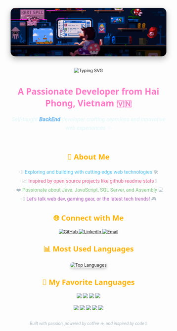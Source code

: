 <!-- Full-screen Banner with Subtle Animation -->
<p align="center">
  <img src="https://raw.githubusercontent.com/minhhoanq/minhhoanq/main/assets/gif/developer.gif" width="100%" style="max-height: 400px; object-fit: cover; border-radius: 15px; box-shadow: 0 8px 20px rgba(0, 0, 0, 0.3); transition: transform 0.3s ease-in-out;" onmouseover="this.style.transform='scale(1.02)'" onmouseout="this.style.transform='scale(1)'" />
</p>

<!-- Typing Animation with Enhanced Styling -->
<p align="center">
   <img src="https://readme-typing-svg.herokuapp.com?font=JetBrains+Mono&size=30&pause=800&color=FF79C6&center=true&vCenter=true&width=1000&lines=Hi+👋,+I'm+Minh+Hoàng+😄;Welcome+to+my+GitHub+Profile!+💻;Let's+Build+Something+Epic!+🚀;Coding+is+My+Superpower+🧙‍♂️;Always+Learning,+Always+Growing+🌱;Fueled+by+Coffee+☕+&+Passion+❤️;Follow+for+Awesome+Projects!+📈" alt="Typing SVG" style="margin: 20px 0;" />
</p>



<!-- About Me Header -->
<h2 align="center" style="color: #ff79c6; font-family: 'Segoe UI', sans-serif; font-weight: 700; font-size: 28px; margin: 20px 0;">
  A Passionate Developer from Hai Phong, Vietnam 🇻🇳
</h2>

<p align="center">
  <em style="color: #e0f7fa; font-family: 'Roboto', sans-serif; font-size: 18px; line-height: 1.6;">
    Self-taught <span style="color: #64b5f6; font-weight: 600;">BackEnd</span> developer crafting seamless and innovative web experiences ✨
  </em>
</p>

<br />

<!-- About Me Details -->
<h3 align="center" style="color: #ffb300; font-family: 'Segoe UI', sans-serif; font-weight: 600; font-size: 24px; margin: 30px 0 20px;">
  💫 About Me
</h3>
<p align="center" style="color: #b0bec5; font-family: 'Roboto', sans-serif; max-width: 700px; margin: 0 auto; line-height: 1.8; font-size: 16px;">
  - 💼 <span style="color: #4fc3f7;">Exploring and building with cutting-edge web technologies</span> 🛠️<br>
  - 📈 <span style="color: #f06292;">Inspired by open-source projects like github-readme-stats</span> 🌟<br>
  - ❤️ <span style="color: #81c784;">Passionate about Java, JavaScript, SQL Server, and Assembly</span> 💻<br>
  - 💬 <span style="color: #ba68c8;">Let’s talk web dev, gaming gear, or the latest tech trends!</span> 🎮
</p>

<!-- Connect with Me -->
<h3 align="center" style="color: #ffb300; font-family: 'Segoe UI', sans-serif; font-weight: 600; font-size: 24px; margin: 30px 0 20px;">
  🌐 Connect with Me
</h3>
<p align="center">
  <a href="https://github.com/Hachoangde08" target="_blank">
    <img src="https://img.shields.io/badge/GitHub-181717.svg?style=for-the-badge&logo=github&logoColor=white" alt="GitHub" />
  </a>
  <a href="https://linkedin.com/in/your-linkedin" target="_blank">
    <img src="https://img.shields.io/badge/LinkedIn-0077B5.svg?style=for-the-badge&logo=linkedin&logoColor=white" alt="LinkedIn" />
  </a>
  <a href="mailto:your.email@example.com">
    <img src="https://img.shields.io/badge/Email-D14836.svg?style=for-the-badge&logo=gmail&logoColor=white" alt="Email" />
  </a>
</p>

<!-- Most Used Languages -->
<h3 align="center" style="color: #ffb300; font-family: 'Segoe UI', sans-serif; font-weight: 600; font-size: 24px; margin: 30px 0 20px;">
  📊 Most Used Languages
</h3>
<p align="center">
  <img src="https://github-readme-stats.vercel.app/api/top-langs/?username=Hachoangde08&layout=compact&theme=dracula&langs_count=8&card_width=500&hide_border=true" alt="Top Languages" style="border-radius: 10px; box-shadow: 0 4px 10px rgba(0, 0, 0, 0.2);" />
</p>

<!-- Favorite Languages -->
<h3 align="center" style="color: #ffb300; font-family: 'Segoe UI', sans-serif; font-weight: 600; font-size: 24px; margin: 30px 0 20px;">
  💖 My Favorite Languages
</h3>
<p align="center">
  <img src="https://img.shields.io/badge/Java-%23ED8B00.svg?style=for-the-badge&logo=openjdk&logoColor=white" />
  <img src="https://img.shields.io/badge/JavaScript-%23F7DF1E.svg?style=for-the-badge&logo=javascript&logoColor=black" />
  <img src="https://img.shields.io/badge/SQL%20Server-%23CC2927.svg?style=for-the-badge&logo=microsoft-sql-server&logoColor=white" />
  <img src="https://img.shields.io/badge/Assembly-%23525294.svg?style=for-the-badge&logo=assemblyscript&logoColor=white" />
</p>

<!-- Status Badges -->
<p align="center" style="margin: 20px 0;">
  <img src="https://img.shields.io/badge/build-passing-brightgreen?style=for-the-badge" />
  <img src="https://img.shields.io/badge/Made%20with-%E2%9D%A4-red?style=for-the-badge" />
  <img src="https://img.shields.io/badge/Made%20with-Đam%20mê-red?style=for-the-badge" />
  <img src="https://img.shields.io/badge/status-Active-brightgreen?style=for-the-badge" />
  <img src="https://img.shields.io/badge/dev-Hachoangde08-blueviolet?style=for-the-badge" />
</p>

<!-- Footer -->
<p align="center" style="color: #b0bec5; font-family: 'Roboto', sans-serif; font-size: 14px; margin-top: 30px;">
  <em>Built with passion, powered by coffee ☕, and inspired by code 🚀</em>
</p>
